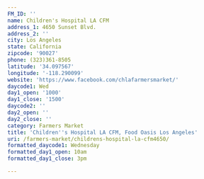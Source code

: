 ```yaml
---
FM_ID: ''
name: Children's Hospital LA CFM
address_1: 4650 Sunset Blvd.
address_2: ''
city: Los Angeles
state: California
zipcode: '90027'
phone: (323)361-8505
latitude: '34.097567'
longitude: '-118.290099'
website: 'https://www.facebook.com/chlafarmersmarket/'
daycode1: Wed
day1_open: '1000'
day1_close: '1500'
daycode2: ''
day2_open: ''
day2_close: ''
category: Farmers Market
title: 'Children''s Hospital LA CFM, Food Oasis Los Angeles'
uri: /farmers-market/childrens-hospital-la-cfm4650/
formatted_daycode1: Wednesday
formatted_day1_open: 10am
formatted_day1_close: 3pm

---
```

